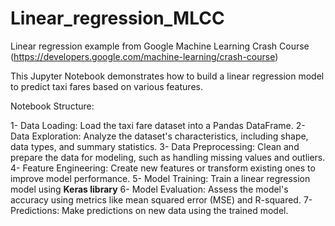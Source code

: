 # Linear_regression_MLCC 
Linear regression example from Google Machine Learning Crash Course (https://developers.google.com/machine-learning/crash-course)

This Jupyter Notebook demonstrates how to build a linear regression model to predict taxi fares based on various features.

Notebook Structure:

1- Data Loading: Load the taxi fare dataset into a Pandas DataFrame.
2- Data Exploration: Analyze the dataset's characteristics, including shape, data types, and summary statistics.
3- Data Preprocessing: Clean and prepare the data for modeling, such as handling missing values and outliers.
4- Feature Engineering: Create new features or transform existing ones to improve model performance.
5- Model Training: Train a linear regression model using **Keras library**
6- Model Evaluation: Assess the model's accuracy using metrics like mean squared error (MSE) and R-squared.
7- Predictions: Make predictions on new data using the trained model.
